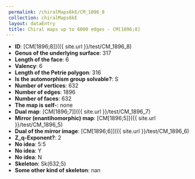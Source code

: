 ```yaml
--- 
 permalink: /chiralMaps6kE/CM_1896_8 
 collection: chiralMaps6kE
 layout: dataEntry
 title: Chiral maps up to 6000 edges - CM[1896;8]
---
```


- **ID**: [CM[1896;8]]({{ site.url }}/test/CM_1896_8)
- **Genus of the underlying surface**: 317
- **Length of the face**: 6
- **Valency**: 6
- **Length of the Petrie polygon**: 316
- **Is the automorphism group solvable?**: S
- **Number of vertices**: 632
- **Number of edges**: 1896
- **Number of faces**: 632
- **The map is self-**: none
- **Dual map**: [CM[1896;7]]({{ site.url }}/test/CM_1896_7)
- **Mirror (enantihomorphic) map**: [CM[1896;5]]({{ site.url }}/test/CM_1896_5)
- **Dual of the mirror image**: [CM[1896;6]]({{ site.url }}/test/CM_1896_6)
- **Z_q-Exponent?**: 2
- **No idea**:  5:5
- **No idea**: Y
- **No idea**: N
- **Skeleton**: Sk(632;5)
- **Some other kind of skeleton**: nan
